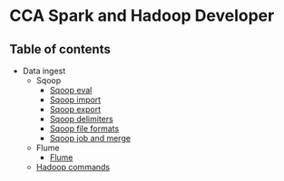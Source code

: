 # CCA Spark and Hadoop Developer


## Table of contents

* Data ingest
  * Sqoop
    * [Sqoop eval](Ingest/01_sqoop_eval.md)
    * [Sqoop import](Ingest/02_sqoop_import.md)
    * [Sqoop export](Ingest/03_sqoop_export.md)
    * [Sqoop delimiters](Ingest/04_sqoop_delimiters.md)
    * [Sqoop file formats](Ingest/05_sqoop_file_formats.md)
    * [Sqoop job and merge](Ingest/06_sqoop_job_merge.md)
  * Flume
    * [Flume](Ingest/01_flume.md)
  * [Hadoop commands](Ingest/01_hadoop_ingest.md)
